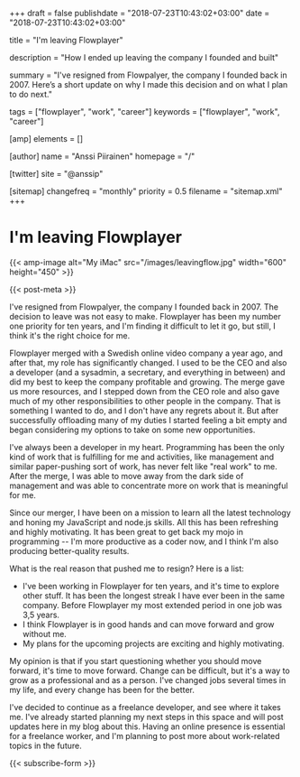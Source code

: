 +++
draft = false
publishdate = "2018-07-23T10:43:02+03:00"
date = "2018-07-23T10:43:02+03:00"

title = "I'm leaving Flowplayer"

description = "How I ended up leaving the company I founded and built"

summary = "I've resigned from Flowpalyer, the company I founded back in 2007. Here’s a short update on why I made this decision and on what I plan to do next."

tags = ["flowplayer", "work", "career"]
keywords = ["flowplayer", "work", "career"]

[amp]
    elements = []

[author]
    name = "Anssi Piirainen"
    homepage = "/"

[twitter]
    site = "@anssip"

[sitemap]
    changefreq = "monthly"
    priority = 0.5
    filename = "sitemap.xml"
+++

# I'm leaving Flowplayer

{{< amp-image alt="My iMac" src="/images/leavingflow.jpg" width="600" height="450" >}}
 
{{< post-meta >}}

I've resigned from Flowpalyer, the company I founded back in 2007. The decision to leave was not easy to make. Flowplayer has been my number one priority for ten years, and I'm finding it difficult to let it go, but still, I think it's the right choice for me.

Flowplayer merged with a Swedish online video company a year ago, and after that, my role has significantly changed. I used to be the CEO and also a developer (and a sysadmin, a secretary, and everything in between) and did my best to keep the company profitable and growing. The merge gave us more resources, and I stepped down from the CEO role and also gave much of my other responsibilities to other people in the company. That is something I wanted to do, and I don't have any regrets about it. But after successfully offloading many of my duties I started feeling a bit empty and began considering my options to take on some new opportunities.

I've always been a developer in my heart. Programming has been the only kind of work that is fulfilling for me and activities, like management and similar paper-pushing sort of work, has never felt like "real work" to me. After the merge, I was able to move away from the dark side of management and was able to concentrate more on work that is meaningful for me.

Since our merger, I have been on a mission to learn all the latest technology and honing my JavaScript and node.js skills. All this has been refreshing and highly motivating. It has been great to get back my mojo in programming -- I'm more productive as a coder now, and I think I'm also producing better-quality results.

What is the real reason that pushed me to resign? Here is a list:

* I've been working in Flowplayer for ten years, and it's time to explore other stuff. It has been the longest streak I have ever been in the same company. Before Flowplayer my most extended period in one job was 3,5 years.
* I think Flowplayer is in good hands and can move forward and grow without me.
* My plans for the upcoming projects are exciting and highly motivating.

My opinion is that if you start questioning whether you should move forward, it's time to move forward. Change can be difficult, but it's a way to grow as a professional and as a person. I've changed jobs several times in my life, and every change has been for the better. 

I've decided to continue as a freelance developer, and see where it takes me. I've already started planning my next steps in this space and will post updates here in my blog about this. Having an online presence is essential for a freelance worker, and I'm planning to post more about work-related topics in the future.

{{< subscribe-form >}}
